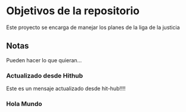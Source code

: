 # Objetivos de la repositorio

Este proyecto se encarga de manejar los planes de la liga de la justicia


## Notas
Pueden hacer lo que quieran...

### Actualizado desde Hithub
Este es un mensaje actualizado desde hit-hub!!!!

### Hola Mundo
